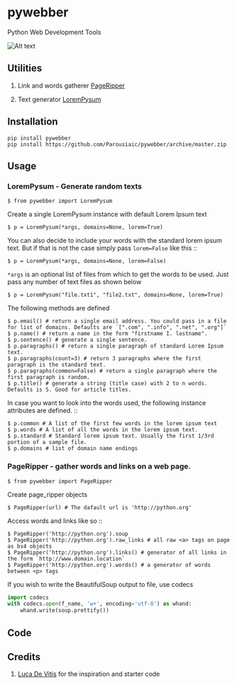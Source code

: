 # pywebber

Python Web Development Tools

![Alt text](https://img.shields.io/badge/py__webber-stable-blue.svg)

## Utilities

1. Link and words gatherer [PageRipper](https://pywebber.readthedocs.io/en/latest/#pageripper)

1. Text generator [LoremPysum](https://pywebber.readthedocs.io/en/latest/#lorempysum)

## Installation

    pip install pywebber
    pip install https://github.com/Parousiaic/pywebber/archive/master.zip

## Usage

### LoremPysum - Generate random texts

    $ from pywebber import LoremPysum

Create a single LoremPysum instance with default Lorem Ipsum text

    $ p = LoremPysum(*args, domains=None, lorem=True)

You can also decide to include your words with the standard lorem ipsum text. But if that is not the case simply pass `lorem=False` like this ::

    $ p = LoremPysum(*args, domains=None, lorem=False)

`*args` is an optional list of files from which to get the words to be used. Just pass any number of text files as shown below

    $ p = LoremPysum("file.txt1", "file2.txt", domains=None, lorem=True)

The following methods are defined

    $ p.email() # return a single email address. You could pass in a file for list of domains. Defaults are `[".com", ".info", ".net", ".org"]`
    $ p.name() # return a name in the form "firstname I. lastname".
    $ p.sentence() # generate a single sentence.
    $ p.paragraphs() # return a single paragraph of standard Lorem Ipsum text.
    $ p.paragraphs(count=3) # return 3 paragraphs where the first paragraph is the standard text.
    $ p.paragraphs(common=False) # return a single paragraph where the first paragraph is random.
    $ p.title() # generate a string (title case) with 2 to n words. Defaults is 5. Good for article titles.

In case you want to look into the words used, the following instance attributes are defined. ::

    $ p.common # A list of the first few words in the lorem ipsum text
    $ p.words # A list of all the words in the lorem ipsum text.
    $ p.standard # Standard lorem ipsum text. Usually the first 1/3rd portion of a sample file.
    $ p.domains # list of domain name endings

### PageRipper - gather words and links on a web page.

    $ from pywebber import PageRipper

Create page_ripper objects

    $ PageRipper(url) # The dafault url is 'http://python.org'

Access words and links like so ::

    $ PageRipper('http://python.org').soup
    $ PageRipper('http://python.org').raw_links # all raw <a> tags on page as bs4 objects
    $ PageRipper('http://python.org').links() # generator of all links in the form `http://www.domain.location`
    $ PageRipper('http://python.org').words() # a generator of words between <p> tags

If you wish to write the BeautifulSoup output to file, use codecs

```python
import codecs
with codecs.open(f_name, 'w+', encoding='utf-8') as whand:
    whand.write(soup.prettify())
```
## Code

## Credits

1. [Luca De Vitis](http://loremipsum.readthedocs.io/en/latest/) for the inspiration and starter code